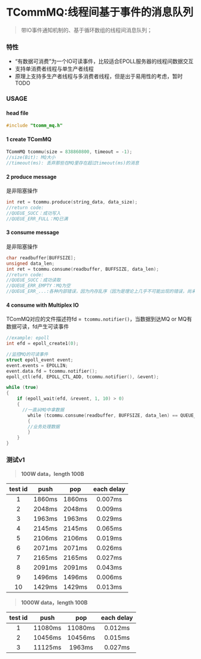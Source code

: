 # TCommMQ:线程间基于事件的消息队列

> 带IO事件通知机制的、基于循环数组的线程间消息队列；
> 

### 特性
- “有数据可消费”为一个IO可读事件，比较适合EPOLL服务器的线程间数据交互
- 支持单消费者线程与单生产者线程
- 原理上支持多生产者线程与多消费者线程，但是出于易用性的考虑，暂时TODO

### USAGE
#### head file
```cpp
#include "tcomm_mq.h"
```
#### 1 create TComMQ
```cpp
TCommMQ tcommu(size = 838860800, timeout = -1);
//size(Bit): MQ大小
//timeout(ms): 丢弃那些在MQ里存在超过timeout(ms)的消息
```
#### 2 produce message
是非阻塞操作
```cpp
int ret = tcommu.produce(string_data, data_size);
//return code:
//QUEUE_SUCC：成功写入
//QUEUE_ERR_FULL：MQ已满
```
#### 3 consume message
是非阻塞操作
```cpp
char readbuffer[BUFFSIZE];
unsigned data_len;
int ret = tcommu.consume(readbuffer, BUFFSIZE, data_len);
//return code:
//QUEUE_SUCC：成功读取
//QUEUE_ERR_EMPTY：MQ为空
//QUEUE_ERR_...:各种内部错误，因为内存乱序（因为是理论上几乎不可能出现的错误，尚未想好对应的处理办法）
```
#### 4 consume with Multiplex IO

TComMQ对应的文件描述符fd =` tcommu.notifier()`，当数据到达MQ or MQ有数据可读，fd产生可读事件

```cpp
//example: epoll
int efd = epoll_create1(0);

//监控MQ的可读事件
struct epoll_event event;
event.events = EPOLLIN;
event.data.fd = tcommu.notifier();
epoll_ctl(efd, EPOLL_CTL_ADD, tcommu.notifier(), &event);

while (true)
{
	if (epoll_wait(efd, &revent, 1, 10) > 0)
	{
      //一直从MQ中拿数据
	    while (tcommu.consume(readbuffer, BUFFSIZE, data_len) == QUEUE_SUCC)
	    {
        //业务处理数据
	    }
	}
}
```

### 测试v1

> **100W data，length 100B**

| test id | push | pop | each delay |
| :-----: |:-----:|:-----:|:-----:|
|1|1860ms|1860ms|0.007ms|
|2|2048ms|2048ms|0.009ms|
|3|1963ms|1963ms|0.029ms|
|4|2145ms|2145ms|0.065ms|
|5|2106ms|2106ms|0.019ms|
|6|2071ms|2071ms|0.026ms|
|7|2165ms|2165ms|0.027ms|
|8|2091ms|2091ms|0.043ms|
|9|1496ms|1496ms|0.006ms|
|10|1429ms|1429ms|0.013ms|

> **1000W data，length 100B**

| test id | push | pop | each delay |
| :-----: |:-----:|:-----:|:-----:|
|1|11080ms|11080ms|0.012ms|
|2|10456ms|10456ms|0.015ms|
|3|11125ms|1963ms|0.027ms|

